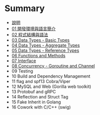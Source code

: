 # Summary

* [說明](README.md)
* [01 開發環境與語言簡介](class01_.md)
* [02 程式結構與語法](class02_.md)
* [03 Data Types - Basic Types](class03_.md)
* [04 Data Types - Aggregate Types](class04_.md)
* [05 Data Types - Reference Types](class05_.md)
* [06 Functions and Methods](class06_.md)
* [07 Interface](class07_.md)
* [08 Concurrency - Goroutine and Channel](class08_.md)
* 09 Testing
* 10 Build and Dependency Management
* 11 flag and spf13 Cobra/Viper
* 12 MySQL and Web (Gorilla web toolkit)
* 13 Protobuf and gRPC
* 14 Reflection and Struct Tag
* 15 Fake Inherit in Golang
* 16 Cowork with C/C++ (swig)